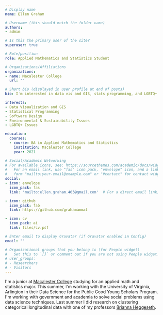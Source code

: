 ```yaml
---
# Display name
name: Ellen Graham

# Username (this should match the folder name)
authors:
- admin

# Is this the primary user of the site?
superuser: true

# Role/position
role: Applied Mathematics and Statistics Student

# Organizations/Affiliations
organizations:
- name: Macalester College
  url: ""

# Short bio (displayed in user profile at end of posts)
bio: I'm interested in data vis and GIS, stats programming, and LGBTQ+ issues.

interests:
- Data Visualization and GIS
- Statistical Programming
- Software Design
- Environmental & Sustainability Issues
- LGBTQ+ Issues

education:
  courses:
  - course: BA in Applied Mathematics and Statistics
    institution: Macalester College
    year: 2021

# Social/Academic Networking
# For available icons, see: https://sourcethemes.com/academic/docs/widgets/#icons
#   For an email link, use "fas" icon pack, "envelope" icon, and a link in the
#   form "mailto:your-email@example.com" or "#contact" for contact widget.
social:
- icon: envelope
  icon_pack: fas
  link: 'mailto:ellen.graham.403@gmail.com'  # For a direct email link, use "mailto:test@example.org".

- icon: github
  icon_pack: fab
  link: https://github.com/grahamammal

- icon: cv
  icon_pack: ai
  link: files/cv.pdf

# Enter email to display Gravatar (if Gravatar enabled in Config)
email: ""

# Organizational groups that you belong to (for People widget)
#   Set this to `[]` or comment out if you are not using People widget.  
# user_groups:
# - Researchers
# - Visitors
---
```


I'm a junior at [Macalester College](https://www.macalester.edu/) studying for an applied math and statistics major. This summer, I'm working with the University of Virginia, Arlington in their Data Science for the Public Good Young Scholars Program. I'm working with government and academia to solve social problems using data science techniques. Last summer I did research on clustering categorical longitudinal data with one of my professors [Brianna Heggeseth](https://sites.google.com/macalester.edu/bcheggeseth).

